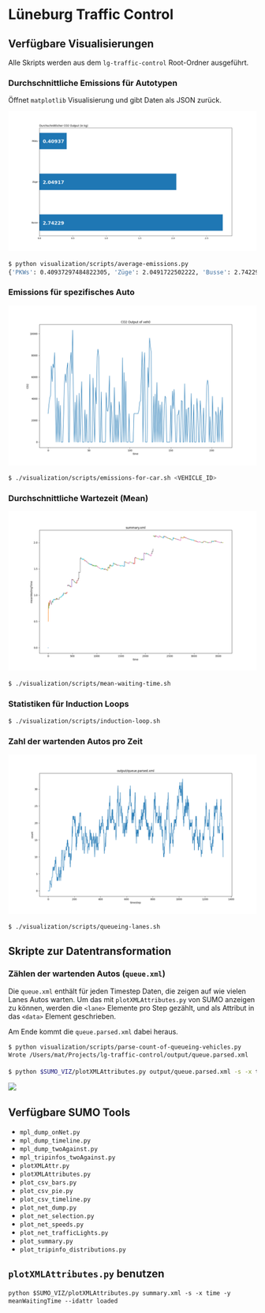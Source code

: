 # Lüneburg Traffic Control

## Verfügbare Visualisierungen
Alle Skripts werden aus dem `lg-traffic-control` Root-Ordner ausgeführt.

### Durchschnittliche Emissions für Autotypen
Öffnet `matplotlib` Visualisierung und gibt Daten als JSON zurück.

![](visualization/avg_co2.png)

```bash
$ python visualization/scripts/average-emissions.py
{'PKWs': 0.40937297484822305, 'Züge': 2.0491722502222, 'Busse': 2.7422936654368986}
```

### Emissions für spezifisches Auto
![](visualization/co2OutputForVehicle0.png)

```bash
$ ./visualization/scripts/emissions-for-car.sh <VEHICLE_ID>
```

### Durchschnittliche Wartezeit (Mean)
![](visualization/meanWaitingTime.png)

```bash
$ ./visualization/scripts/mean-waiting-time.sh
```

### Statistiken für Induction Loops
```bash
$ ./visualization/scripts/induction-loop.sh
```

### Zahl der wartenden Autos pro Zeit
![](visualization/queueingCars.png)

```bash
$ ./visualization/scripts/queueing-lanes.sh
```

## Skripte zur Datentransformation
### Zählen der wartenden Autos (`queue.xml`)
Die `queue.xml` enthält für jeden Timestep Daten, die zeigen auf wie vielen Lanes Autos warten. Um das mit `plotXMLAttributes.py` von SUMO anzeigen zu können, werden die `<lane>` Elemente pro Step gezählt, und als Attribut in das `<data>` Element geschrieben.

Am Ende kommt die `queue.parsed.xml` dabei heraus.

```bash
$ python visualization/scripts/parse-count-of-queueing-vehicles.py
Wrote /Users/mat/Projects/lg-traffic-control/output/queue.parsed.xml

$ python $SUMO_VIZ/plotXMLAttributes.py output/queue.parsed.xml -s -x time -y meanWaitingTime --idattr loaded
```

![](visualization/queueingLanes.png)

## Verfügbare SUMO Tools
- `mpl_dump_onNet.py`
- `mpl_dump_timeline.py`
- `mpl_dump_twoAgainst.py`
- `mpl_tripinfos_twoAgainst.py`
- `plotXMLAttr.py`
- `plotXMLAttributes.py`
- `plot_csv_bars.py`
- `plot_csv_pie.py`
- `plot_csv_timeline.py`
- `plot_net_dump.py`
- `plot_net_selection.py`
- `plot_net_speeds.py`
- `plot_net_trafficLights.py`
- `plot_summary.py`
- `plot_tripinfo_distributions.py`


## `plotXMLAttributes.py` benutzen

```shell
python $SUMO_VIZ/plotXMLAttributes.py summary.xml -s -x time -y meanWaitingTime --idattr loaded
```